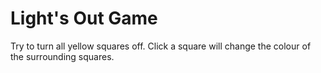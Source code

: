 # Light's Out Game

Try to turn all yellow squares off.
Click a square will change the colour of the surrounding squares.
